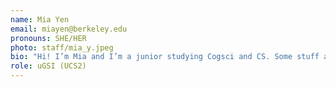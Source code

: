 ```yaml
---
name: Mia Yen
email: miayen@berkeley.edu
pronouns: SHE/HER
photo: staff/mia_y.jpeg
bio: "Hi! I’m Mia and I’m a junior studying Cogsci and CS. Some stuff about me: I’m a Virgo, huge Mind Coffee addict, and once I did a NYT Monday crossword in 3:57 :) Super excited to work with you this summer! "
role: uGSI (UCS2)
---
```

